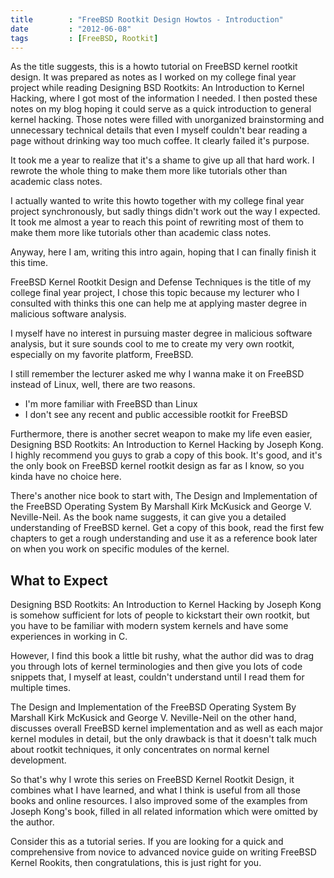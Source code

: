 ```yaml
---
title        : "FreeBSD Rootkit Design Howtos - Introduction"
date         : "2012-06-08"
tags         : [FreeBSD, Rootkit]
---
```


As the title suggests, this is a howto tutorial on FreeBSD kernel rootkit
design. It was prepared as notes as I worked on my college final year project
while reading Designing BSD Rootkits: An Introduction to Kernel Hacking, where I
got most of the information I needed. I then posted these notes on my blog
hoping it could serve as a quick introduction to general kernel hacking. Those
notes were filled with unorganized brainstorming and unnecessary technical
details that even I myself couldn't bear reading a page without drinking way too
much coffee. It clearly failed it's purpose.

It took me a year to realize that it's a shame to give up all that hard work. I
rewrote the whole thing to make them more like tutorials other than academic
class notes.

I actually wanted to write this howto together with my college final year
project synchronously, but sadly things didn't work out the way I expected.
It took me almost a year to reach this point of rewriting most of them to make
them more like tutorials other than academic class notes.


Anyway, here I am, writing this intro again, hoping that I can finally finish it
this time.

FreeBSD Kernel Rootkit Design and Defense Techniques is the title of my college
final year project, I chose this topic because my lecturer who I consulted with
thinks this one can help me at applying master degree in malicious software
analysis.

I myself have no interest in pursuing master degree in malicious software
analysis, but it sure sounds cool to me to create my very own rootkit,
especially on my favorite platform, FreeBSD.

I still remember the lecturer asked me why I wanna make it on FreeBSD instead of
Linux, well, there are two reasons.

* I'm more familiar with FreeBSD than Linux
* I don't see any recent and public accessible rootkit for FreeBSD

Furthermore, there is another secret weapon to make my life even easier,
Designing BSD Rootkits: An Introduction to Kernel Hacking by Joseph Kong. I
highly recommend you guys to grab a copy of this book. It's good, and it's the
only book on FreeBSD kernel rootkit design as far as I know, so you kinda have
no choice here.

There's another nice book to start with, The Design and Implementation of the
FreeBSD Operating System By Marshall Kirk McKusick and George V. Neville-Neil.
As the book name suggests, it can give you a detailed understanding of FreeBSD
kernel. Get a copy of this book, read the first few chapters to get a rough
understanding and use it as a reference book later on when you work on specific
modules of the kernel.

## What to Expect

Designing BSD Rootkits: An Introduction to Kernel Hacking by Joseph Kong is
somehow sufficient for lots of people to kickstart their own rootkit, but you
have to be familiar with modern system kernels and have some experiences in
working in C.

However, I find this book a little bit rushy, what the author did was to drag
you through lots of kernel terminologies and then give you lots of code snippets
that, I myself at least, couldn't understand until I read them for multiple
times.

The Design and Implementation of the FreeBSD Operating System By Marshall Kirk
McKusick and George V. Neville-Neil on the other hand, discusses overall FreeBSD
kernel implementation and as well as each major kernel modules in detail, but
the only drawback is that it doesn't talk much about rootkit techniques, it only
concentrates on normal kernel development.


So that's why I wrote this series on FreeBSD Kernel Rootkit Design, it combines
what I have learned, and what I think is useful from all those books and online
resources.
I also improved some of the examples from Joseph Kong's book, filled in all
related information which were omitted by the author.

Consider this as a tutorial series. If you are looking for a quick and
comprehensive from novice to advanced novice guide on writing FreeBSD Kernel
Rookits, then congratulations, this is just right for you.
